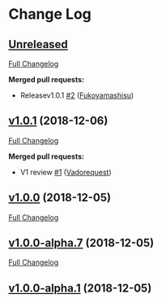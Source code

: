 # Change Log

## [Unreleased](https://github.com/UnlyEd/serverless-plugin-dynamodb-backups/tree/HEAD)

[Full Changelog](https://github.com/UnlyEd/serverless-plugin-dynamodb-backups/compare/v1.0.1...HEAD)

**Merged pull requests:**

- Releasev1.0.1 [\#2](https://github.com/UnlyEd/serverless-plugin-dynamodb-backups/pull/2) ([Fukoyamashisu](https://github.com/Fukoyamashisu))

## [v1.0.1](https://github.com/UnlyEd/serverless-plugin-dynamodb-backups/tree/v1.0.1) (2018-12-06)
[Full Changelog](https://github.com/UnlyEd/serverless-plugin-dynamodb-backups/compare/v1.0.0...v1.0.1)

**Merged pull requests:**

- V1 review [\#1](https://github.com/UnlyEd/serverless-plugin-dynamodb-backups/pull/1) ([Vadorequest](https://github.com/Vadorequest))

## [v1.0.0](https://github.com/UnlyEd/serverless-plugin-dynamodb-backups/tree/v1.0.0) (2018-12-05)
[Full Changelog](https://github.com/UnlyEd/serverless-plugin-dynamodb-backups/compare/v1.0.0-alpha.7...v1.0.0)

## [v1.0.0-alpha.7](https://github.com/UnlyEd/serverless-plugin-dynamodb-backups/tree/v1.0.0-alpha.7) (2018-12-05)
[Full Changelog](https://github.com/UnlyEd/serverless-plugin-dynamodb-backups/compare/v1.0.0-alpha.1...v1.0.0-alpha.7)

## [v1.0.0-alpha.1](https://github.com/UnlyEd/serverless-plugin-dynamodb-backups/tree/v1.0.0-alpha.1) (2018-12-05)
